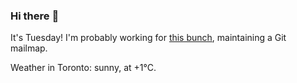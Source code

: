 ### Hi there :wave:

It's Tuesday! I'm probably working for [this bunch](https://github.com/kohofinancial), maintaining a Git mailmap.

Weather in Toronto: sunny, at +1°C.
